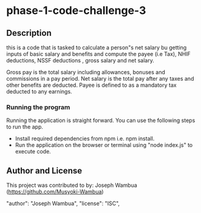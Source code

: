 # phase-1-code-challenge-3

## Description

this is a code that is tasked to calculate a person"s net salary bu getting inputs of basic salary and benefits and compute the payee (i.e Tax), NHIF deductions, NSSF deductions , gross salary and net salary.

Gross pay is the total salary including allowances, bonuses and commissions in a pay period.
Net salary is the total pay after any taxes and other benefits are deducted.
Payee is defined to as a mandatory tax deducted to any earnings.

### Running the program

Running the application is straight forward. You can use the following steps to run the app.

- Install required dependencies from npm i.e. npm install.
- Run the application on the browser or terminal using "node index.js" to execute code.

## Author and License

This project was contributed to by:
Joseph Wambua (<https://github.com/Musyoki-Wambua>)

  "author": "Joseph Wambua",
  "license": "ISC",
